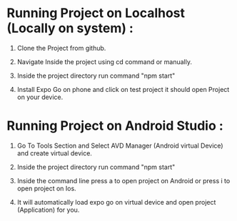 # Running Project on Localhost (Locally on system) :

1) Clone the Project from github.

2) Navigate Inside the project using cd command or manually.

3) Inside the project directory run command "npm start"

4) Install Expo Go on phone and click on test project it should open Project on your device.

# Running Project on Android Studio :

1) Go To Tools Section and Select AVD Manager (Android virtual Device) and create virtual device.

2) Inside the project directory run command "npm start"

3) Inside the command line press a to open project on Android or press i to open project on Ios.

4) It will automatically load expo go on virtual device and open project (Application) for you.